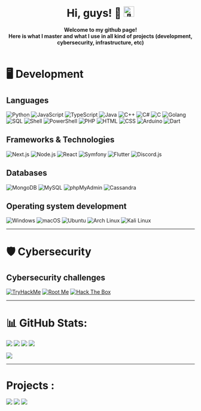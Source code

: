 <h1 align="center">Hi, guys! 👋 <img src="https://avatars.githubusercontent.com/u/75364799?v=4" width="28px" alt="👋"></h1>

<p align="center">
    <b>Welcome to my github page!<br>Here is what I master and what I use in all kind of projects (development, cybersecurity, infrastructure, etc)</b><br><br>
   
</p>

# 🖥 Development

## Languages
![Python](https://img.shields.io/badge/-Python-3776AB?logo=python&logoColor=white&style=flat-square)
![JavaScript](https://img.shields.io/badge/-JavaScript-F7DF1E?logo=javascript&logoColor=black&style=flat-square)
![TypeScript](https://img.shields.io/badge/-TypeScript-3178C6?logo=typescript&logoColor=white&style=flat-square)
![Java](https://img.shields.io/badge/-Java-007396?logo=java&logoColor=white&style=flat-square)
![C++](https://img.shields.io/badge/-C%2B%2B-00599C?logo=c%2B%2B&logoColor=white&style=flat-square)
![C#](https://img.shields.io/badge/-C%23-239120?logo=c-sharp&logoColor=white&style=flat-square)
![C](https://img.shields.io/badge/-C-A8B9CC?logo=c&logoColor=white&style=flat-square)
![Golang](https://img.shields.io/badge/-Golang-00ADD8?logo=go&logoColor=white&style=flat-square)
![SQL](https://img.shields.io/badge/-SQL-4479A1?logo=amazon-dynamodb&logoColor=white&style=flat-square)
![Shell](https://img.shields.io/badge/-Shell-4EAA25?logo=gnu-bash&logoColor=white&style=flat-square)
![PowerShell](https://img.shields.io/badge/-PowerShell-5391FE?logo=powershell&logoColor=white&style=flat-square)
![PHP](https://img.shields.io/badge/-PHP-777BB4?logo=php&logoColor=white&style=flat-square)
![HTML](https://img.shields.io/badge/-HTML-E34F26?logo=html5&logoColor=white&style=flat-square)
![CSS](https://img.shields.io/badge/-CSS-1572B6?logo=css3&logoColor=white&style=flat-square)
![Arduino](https://img.shields.io/badge/-Arduino-00979D?logo=arduino&logoColor=white&style=flat-square)
![Dart](https://img.shields.io/badge/-Dart-0175C2?logo=dart&logoColor=white&style=flat-square)


## Frameworks & Technologies
![Next.js](https://img.shields.io/badge/-Next.js-000000?logo=next.js&logoColor=white&style=flat-square)
![Node.js](https://img.shields.io/badge/-Node.js-339933?logo=node.js&logoColor=white&style=flat-square)
![React](https://img.shields.io/badge/-ReactJs-61DAFB?logo=react&logoColor=white&style=flat-square)
![Symfony](https://img.shields.io/badge/-Symfony-000000?logo=symfony&logoColor=white&style=flat-square)
![Flutter](https://img.shields.io/badge/-Flutter-02569B?logo=flutter&logoColor=white&style=flat-square)
![Discord.js](https://img.shields.io/badge/-Discord.js-7289DA?logo=discord&logoColor=white&style=flat-square)

## Databases
![MongoDB](https://img.shields.io/badge/-MongoDB-47A248?logo=mongodb&logoColor=white&style=flat-square)
![MySQL](https://img.shields.io/badge/-MySQL-4479A1?logo=mysql&logoColor=white&style=flat-square)
![phpMyAdmin](https://img.shields.io/badge/-phpMyAdmin-4479A1?logo=php&logoColor=white&style=flat-square)
![Cassandra](https://img.shields.io/badge/-Cassandra-1287B1?logo=apache-cassandra&logoColor=white&style=flat-square)

## Operating system development
![Windows](https://img.shields.io/badge/-Windows-0078D6?logo=windows&logoColor=white&style=flat-square)
![macOS](https://img.shields.io/badge/-macOS-000000?logo=apple&logoColor=white&style=flat-square)
![Ubuntu](https://img.shields.io/badge/-Ubuntu-E95420?logo=ubuntu&logoColor=white&style=flat-square)
![Arch Linux](https://img.shields.io/badge/-Arch%20Linux-1793D1?logo=arch-linux&logoColor=white&style=flat-square)
![Kali Linux](https://img.shields.io/badge/-Kali%20Linux-557C94?logo=kali-linux&logoColor=white&style=flat-square)

------------------------------------------------------------------------------------------------


# 🛡 Cybersecurity

## Cybersecurity challenges
[![TryHackMe](https://img.shields.io/badge/-TryHackMe-1ABC9C?logo=tryhackme&logoColor=white&style=flat-square)](https://tryhackme.com/p/H4CK3R5FS)
[![Root Me](https://img.shields.io/badge/-Root%20Me-03A062?logo=root-me&logoColor=white&style=flat-square)](https://www.root-me.org/h4ck3r-fs?lang=fr#1f78aec1440369f39d564b331b060579)
[![Hack The Box](https://img.shields.io/badge/-Hack%20The%20Box-9FEF00?logo=hack-the-box&logoColor=white&style=flat-square)](https://www.hackthebox.com/home/users/profile/614349)


------------------------------------------------------------------------------------------------

# 📊 GitHub Stats:

![](https://github-readme-stats.vercel.app/api?username=H4CK3R5-Dmaster&theme=dark&hide_border=true&include_all_commits=true&count_private=true)
![](https://github-readme-stats.vercel.app/api/top-langs/?username=H4CK3R5-Dmaster&theme=dark&hide_border=true&include_all_commits=true&count_private=true&layout=compact)
![](https://github-readme-streak-stats.herokuapp.com/?user=H4CK3R5-Dmaster&theme=dark&hide_border=true)
![](https://github-profile-trophy.vercel.app/?username=H4CK3R5-Dmaster&theme=onedark&no-frame=true&no-bg=false&margin-w=4)

[![](https://visitcount.itsvg.in/api?id=H4CK3R5-Dmaster&label=Profile%20Views&color=6&icon=2&pretty=true)](https://visitcount.itsvg.in)

--------------------------------------------------------------------------------------------------

# Projects :

[![](https://github-readme-stats.vercel.app/api/pin/?username=H4CK3R5-Dmaster&repo=echoes&theme=dracula)](https://github.com/H4CK3R5-Dmaster/echoes)
[![](https://github-readme-stats.vercel.app/api/pin/?username=H4CK3R5-Dmaster&repo=ScanCMS&theme=dracula)](https://github.com/H4CK3R5-Dmaster/ScanCMS)
[![](https://github-readme-stats.vercel.app/api/pin/?username=H4CK3R5-Dmaster&repo=Api_Clash_anime&theme=dracula)](https://github.com/H4CK3R5-Dmaster/Api_Clash_anime)



